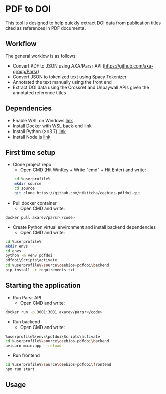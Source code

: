 # PDF to DOI
This tool is designed to help quickly extract DOI data from publication titles cited as references in PDF documents.

## Workflow
The general worklow is as follows:

- Convert PDF to JSON using AXA/Parsr API (https://github.com/axa-group/Parsr)
- Convert JSON to tokenized text using Spacy Tokenizer
- Annotated the text manually using the front end
- Extract DOI data using the Crossref and Unpaywall APIs given the annotated reference titles


## Dependencies
- Enable WSL on Windows [link](https://windowsloop.com/enable-wsl-windows-10-home/#:~:text=Steps%20to%20Enable%20WSL%20on%20Windows%2010%20Home,files%20and%20enables%20the%20feature.%20More%20items...%20)
- Install Docker with WSL back-end [link](https://docs.docker.com/desktop/windows/wsl/)
- Install Python (>=3.7) [link](https://www.python.org/downloads/windows/)
- Install Node.js [link](https://nodejs.org/en/download/)

## First time setup
- Clone project repo
    - Open CMD (Hit WinKey + Write "cmd" + Hit Enter) and write:

```sh
    cd %userprofile%
    mkdir source
    cd source
    git clone https://github.com/nikitcha/ceebios-pdfdoi.git
```

- Pull docker container
    - Open CMD and write:

```sh
docker pull axarev/parsr</code>
```

- Create Python virtual environment and install backend dependencies
    - Open CMD and write:
    
```sh
cd %userprofile%
mkdir envs
cd envs
python -m venv pdfdoi
pdfdoi\Scripts\activate
cd %userprofile%\source\ceebios-pdfdoi\backend
pip install -r requirements.txt
```

## Starting the application
- Run Parsr API
    - Open CMD and write:
    
```sh
docker run -p 3001:3001 axarev/parsr</code>
```

- Run backend
    - Open CMD and write:

```sh
%userprofile%\envs\pdfdoi\Scripts\activate
cd %userprofile%\source\ceebios-pdfdoi\backend
uvicorn main:app --reload
```

- Run frontend
```sh
cd %userprofile%\source\ceebios-pdfdoi\frontend
npm run start
```


## Usage